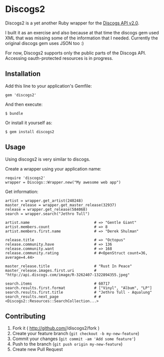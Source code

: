 # Discogs2

Discogs2 is a yet another Ruby wrapper for the [Discogs API v2.0](http://www.discogs.com/developers/). 

I built it as an exercise and also because at that time the discogs gem used XML that was missing some of the information that I needed.
Currently the original discogs gem uses JSON too :)

For now, Discogs2 supports only the public parts of the Discogs API. Accessing oauth-protected resources is in progress.

## Installation

Add this line to your application's Gemfile:

    gem 'discogs2'

And then execute:

    $ bundle

Or install it yourself as:

    $ gem install discogs2

## Usage
Using discogs2 is very similar to discogs.

Create a wrapper using your application name:
  
    require 'discogs2'
    wrapper = Discogs::Wrapper.new("My awesome web app")

Get information:

    artist = wrapper.get_artist(240248)  
    master_release = wrapper.get_master_release(32937)
    release = wrapper.get_release(584068)
    search = wrapper.search("Jethro Tull")

    artist.name                             # => "Gentle Giant"
    artist.members.count                    # => 8
    artist.members.first.name               # => "Derek Shulman"

    release.title                           # => "Octopus"
    release.community.have                  # => 136
    release.community.want                  # => 168
    release.community.rating                # #<OpenStruct count=36, average=4.44>

    master_release.title                    # "Rust In Peace"
    master_release.images.first.uri         # "http://api.discogs.com/image/R-3262407-1322894355.jpeg"

    search.items                            # 60717
    search.results.first.format             # ["Vinyl", "Album", "LP"]
    search.results.first.title              # "Jethro Tull - Aqualung"
    search_results.next_page                # #<Discogs2::Resources::SearchCollection...>


## Contributing

1. Fork it ( http://github.com/<my-github-username>/discogs2/fork )
2. Create your feature branch (`git checkout -b my-new-feature`)
3. Commit your changes (`git commit -am 'Add some feature'`)
4. Push to the branch (`git push origin my-new-feature`)
5. Create new Pull Request
